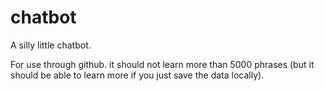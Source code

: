 # chatbot
A silly little chatbot.

For use through github. it should not learn more than 5000 phrases (but it should be able to learn more if you just save the data locally).
